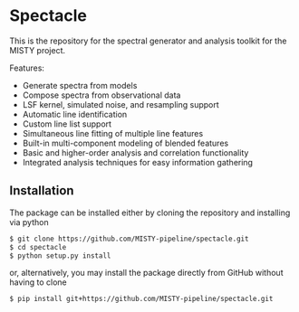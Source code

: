 # Spectacle

This is the repository for the spectral generator and analysis toolkit for the MISTY project.

Features:
- Generate spectra from models
- Compose spectra from observational data
- LSF kernel, simulated noise, and resampling support
- Automatic line identification
- Custom line list support
- Simultaneous line fitting of multiple line features
- Built-in multi-component modeling of blended features
- Basic and higher-order analysis and correlation functionality
- Integrated analysis techniques for easy information gathering


## Installation

The package can be installed either by cloning the repository and installing via python

```bash
$ git clone https://github.com/MISTY-pipeline/spectacle.git
$ cd spectacle
$ python setup.py install
```

or, alternatively, you may install the package directly from GitHub without having to clone

```bash
$ pip install git+https://github.com/MISTY-pipeline/spectacle.git
```